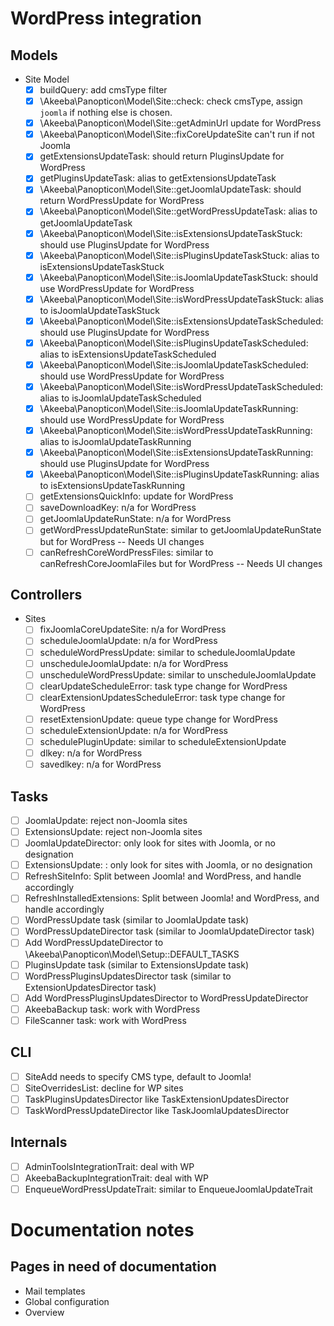 # WordPress integration

## Models
* Site Model
  * [x] buildQuery: add cmsType filter
  * [x] \Akeeba\Panopticon\Model\Site::check: check cmsType, assign `joomla` if nothing else is chosen.
  * [x] \Akeeba\Panopticon\Model\Site::getAdminUrl update for WordPress
  * [x] \Akeeba\Panopticon\Model\Site::fixCoreUpdateSite can't run if not Joomla
  * [x] getExtensionsUpdateTask: should return PluginsUpdate for WordPress
  * [x] getPluginsUpdateTask: alias to getExtensionsUpdateTask 
  * [x] \Akeeba\Panopticon\Model\Site::getJoomlaUpdateTask: should return WordPressUpdate for WordPress
  * [x] \Akeeba\Panopticon\Model\Site::getWordPressUpdateTask: alias to getJoomlaUpdateTask
  * [x] \Akeeba\Panopticon\Model\Site::isExtensionsUpdateTaskStuck: should use PluginsUpdate for WordPress
  * [x] \Akeeba\Panopticon\Model\Site::isPluginsUpdateTaskStuck: alias to isExtensionsUpdateTaskStuck
  * [x] \Akeeba\Panopticon\Model\Site::isJoomlaUpdateTaskStuck: should use WordPressUpdate for WordPress
  * [x] \Akeeba\Panopticon\Model\Site::isWordPressUpdateTaskStuck: alias to isJoomlaUpdateTaskStuck
  * [x] \Akeeba\Panopticon\Model\Site::isExtensionsUpdateTaskScheduled: should use PluginsUpdate for WordPress
  * [x] \Akeeba\Panopticon\Model\Site::isPluginsUpdateTaskScheduled: alias to isExtensionsUpdateTaskScheduled
  * [x] \Akeeba\Panopticon\Model\Site::isJoomlaUpdateTaskScheduled: should use WordPressUpdate for WordPress
  * [x] \Akeeba\Panopticon\Model\Site::isWordPressUpdateTaskScheduled: alias to isJoomlaUpdateTaskScheduled
  * [x] \Akeeba\Panopticon\Model\Site::isJoomlaUpdateTaskRunning: should use WordPressUpdate for WordPress
  * [x] \Akeeba\Panopticon\Model\Site::isWordPressUpdateTaskRunning: alias to isJoomlaUpdateTaskRunning
  * [x] \Akeeba\Panopticon\Model\Site::isExtensionsUpdateTaskRunning: should use PluginsUpdate for WordPress
  * [x] \Akeeba\Panopticon\Model\Site::isPluginsUpdateTaskRunning: alias to isExtensionsUpdateTaskRunning
  * [ ] getExtensionsQuickInfo: update for WordPress
  * [ ] saveDownloadKey: n/a for WordPress
  * [ ] getJoomlaUpdateRunState: n/a for WordPress
  * [ ] getWordPressUpdateRunState: similar to getJoomlaUpdateRunState but for WordPress -- Needs UI changes
  * [ ] canRefreshCoreWordPressFiles: similar to canRefreshCoreJoomlaFiles but for WordPress -- Needs UI changes

## Controllers
* Sites
  * [ ] fixJoomlaCoreUpdateSite: n/a for WordPress
  * [ ] scheduleJoomlaUpdate: n/a for WordPress
  * [ ] scheduleWordPressUpdate: similar to scheduleJoomlaUpdate
  * [ ] unscheduleJoomlaUpdate: n/a for WordPress
  * [ ] unscheduleWordPressUpdate: similar to unscheduleJoomlaUpdate
  * [ ] clearUpdateScheduleError: task type change for WordPress
  * [ ] clearExtensionUpdatesScheduleError: task type change for WordPress
  * [ ] resetExtensionUpdate: queue type change for WordPress
  * [ ] scheduleExtensionUpdate: n/a for WordPress
  * [ ] schedulePluginUpdate: similar to scheduleExtensionUpdate
  * [ ] dlkey: n/a for WordPress
  * [ ] savedlkey: n/a for WordPress

## Tasks

* [ ] JoomlaUpdate: reject non-Joomla sites
* [ ] ExtensionsUpdate: reject non-Joomla sites
* [ ] JoomlaUpdateDirector: only look for sites with Joomla, or no designation
* [ ] ExtensionsUpdate: : only look for sites with Joomla, or no designation
* [ ] RefreshSiteInfo: Split between Joomla! and WordPress, and handle accordingly
* [ ] RefreshInstalledExtensions: Split between Joomla! and WordPress, and handle accordingly
* [ ] WordPressUpdate task (similar to JoomlaUpdate task)
* [ ] WordPressUpdateDirector task (similar to JoomlaUpdateDirector task)
* [ ] Add WordPressUpdateDirector to \Akeeba\Panopticon\Model\Setup::DEFAULT_TASKS
* [ ] PluginsUpdate task (similar to ExtensionsUpdate task)
* [ ] WordPressPluginsUpdatesDirector task (similar to ExtensionUpdatesDirector task)
* [ ] Add WordPressPluginsUpdatesDirector to WordPressUpdateDirector
* [ ] AkeebaBackup task: work with WordPress
* [ ] FileScanner task: work with WordPress

## CLI

* [ ] SiteAdd needs to specify CMS type, default to Joomla!
* [ ] SiteOverridesList: decline for WP sites
* [ ] TaskPluginsUpdatesDirector like TaskExtensionUpdatesDirector
* [ ] TaskWordPressUpdateDirector like TaskJoomlaUpdatesDirector

## Internals

* [ ] AdminToolsIntegrationTrait: deal with WP
* [ ] AkeebaBackupIntegrationTrait: deal with WP
* [ ] EnqueueWordPressUpdateTrait: similar to EnqueueJoomlaUpdateTrait

# Documentation notes

## Pages in need of documentation

* Mail templates
* Global configuration
* Overview
